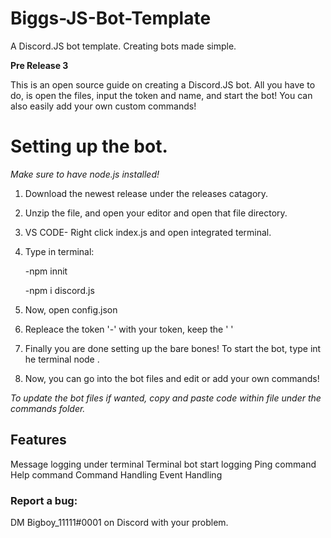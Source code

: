 # Biggs-JS-Bot-Template
A Discord.JS bot template.
Creating bots made simple.

**Pre Release 3**


This is an open source guide on creating a Discord.JS bot. All you have to do, is open the files, input the token and name, and start the bot! You can also easily add your own custom commands!

# Setting up the bot.

*Make sure to have node.js installed!*

1. Download the newest release under the releases catagory.
2. Unzip the file, and open your editor and open that file directory.
3. VS CODE- Right click index.js and open integrated terminal.
4. Type in terminal:


     -npm innit
     
     
     -npm i discord.js
     
     
5. Now, open config.json
6. Repleace the token '-' with your token, keep the ' '
7. Finally you are done setting up the bare bones! To start the bot, type int he terminal node .
8. Now, you can go into the bot files and edit or add your own commands!

*To update the bot files if wanted, copy and paste code within file under the commands folder.*

## Features
Message logging under terminal
Terminal bot start logging
Ping command
Help command
Command Handling
Event Handling


### Report a bug:
DM Bigboy_11111#0001 on Discord with your problem.
